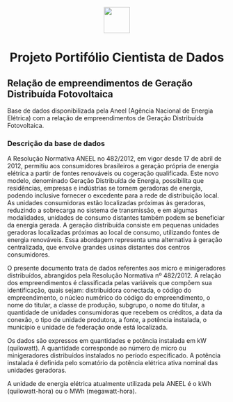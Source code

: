 <p align="center">
  <img height="60px" src="https://dadosabertos.aneel.gov.br/uploads/group/2022-08-23-193719.950953MARCAS-ANEEL-022.png">
</p>

<h1 align="center"> Projeto Portifólio Cientista de Dados</h1>

## Relação de empreendimentos de Geração Distribuída Fotovoltaica

Base de dados disponibilizada pela Aneel (Agência Nacional de Energia Elétrica) com a relação de empreendimentos de Geração Distribuída Fotovoltaica.


### Descrição da base de dados

A Resolução Normativa ANEEL no 482/2012, em vigor desde 17 de abril de 2012, permitiu aos consumidores brasileiros a geração própria de energia elétrica a partir de fontes renováveis ou cogeração qualificada. Este novo modelo, denominado Geração Distribuída de Energia, possibilita que residências, empresas e indústrias se tornem geradoras de energia, podendo inclusive fornecer o excedente para a rede de distribuição local. As unidades consumidoras estão localizadas próximas às geradoras, reduzindo a sobrecarga no sistema de transmissão, e em algumas modalidades, unidades de consumo distantes também podem se beneficiar da energia gerada. A geração distribuída consiste em pequenas unidades geradoras localizadas próximas ao local de consumo, utilizando fontes de energia renováveis. Essa abordagem representa uma alternativa à geração centralizada, que envolve grandes usinas distantes dos centros consumidores.

O presente documento trata de dados referentes aos micro e minigeradores distribuídos, abrangidos pela Resolução Normativa nº 482/2012. A relação dos empreendimentos é classificada pelas variáveis que compõem sua identificação, quais sejam: distribuidora conectada, o código do empreendimento, o núcleo numérico do código do empreendimento, o nome do titular, a classe de produção, subgrupo, o nome do titular, a quantidade de unidades consumidoras que recebem os créditos, a data da conexão, o tipo de unidade produtora, a fonte, a potência instalada, o município e unidade de federação onde está localizada.

Os dados são expressos em quantidades e potência instalada em kW (quilowatt). A quantidade corresponde ao número de micro ou minigeradores distribuídos instalados no período especificado. A potência instalada é definida pelo somatório da potência elétrica ativa nominal das unidades geradoras.

A unidade de energia elétrica atualmente utilizada pela ANEEL é o kWh (quilowatt-hora) ou o MWh (megawatt-hora).


